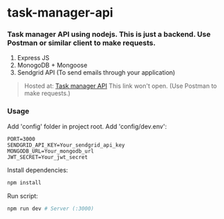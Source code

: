 # task-manager-api

### Task manager API using nodejs. This is just a backend. Use Postman or similar client to make requests.

1. Express JS
1. MonogoDB + Mongoose
1. Sendgrid API (To send emails through your application)
> Hosted at: [Task manager API](http://sps-task-manager.herokuapp.com/) This link won't open. (Use Postman to make requests.)

### Usage

Add 'config' folder in project root. Add 'config/dev.env':
```env
PORT=3000
SENDGRID_API_KEY=Your_sendgrid_api_key
MONGODB_URL=Your_mongodb_url
JWT_SECRET=Your_jwt_secret
```
Install dependencies:
```bash
npm install
```

Run script:
```bash
npm run dev # Server (:3000)
```
